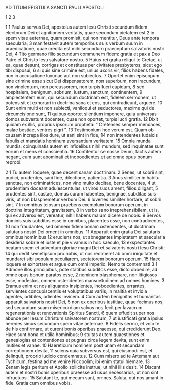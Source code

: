 AD TITUM EPISTULA SANCTI PAULI APOSTOLI

1 2 3

1 
1 Paulus servus Dei, apostolus autem Iesu Christi secundum fidem electorum Dei et agnitionem veritatis, quae secundum pietatem est
2 in spem vitae aeternae, quam promisit, qui non mentitur, Deus ante tempora saecularia;
3 manifestavit autem temporibus suis verbum suum in praedicatione, quae credita est mihi secundum praeceptum salvatoris nostri Dei,
4 Tito germano filio secundum communem fidem: gratia et pax a Deo Patre et Christo Iesu salvatore nostro.
5 Huius rei gratia reliqui te Cretae, ut ea, quae desunt, corrigas et constituas per civitates presbyteros, sicut ego tibi disposui,
6 si quis sine crimine est, unius uxoris vir, filios habens fideles, non in accusatione luxuriae aut non subiectos.
7 Oportet enim episcopum sine crimine esse sicut Dei dispensatorem, non superbum, non iracundum, non vinolentum, non percussorem, non turpis lucri cupidum,
8 sed hospitalem, benignum, sobrium, iustum, sanctum, continentem,
9 amplectentem eum, qui secundum doctrinam est, fidelem sermonem, ut potens sit et exhortari in doctrina sana et eos, qui contradicunt, arguere.
10 Sunt enim multi et non subiecti, vaniloqui et seductores, maxime qui de circumcisione sunt,
11 quibus oportet silentium imponere, quia universas domos subvertunt docentes, quae non oportet, turpis lucri gratia.
12 Dixit quidam ex illis, proprius ipsorum propheta: “ Cretenses semper mendaces, malae bestiae, ventres pigri ”.
13 Testimonium hoc verum est. Quam ob causam increpa illos dure, ut sani sint in fide,
14 non intendentes Iudaicis fabulis et mandatis hominum aversantium veritatem.
15 Omnia munda mundis; coinquinatis autem et infidelibus nihil mundum, sed inquinatae sunt eorum et mens et conscientia.
16 Confitentur se nosse Deum, factis autem negant, cum sunt abominati et inoboedientes et ad omne opus bonum reprobi. 

 
2
1 Tu autem loquere, quae decent sanam doctrinam.
2 Senes, ut sobrii sint, pudici, prudentes, sani fide, dilectione, patientia.
3 Anus similiter in habitu sanctae, non criminatrices, non vino multo deditae, bene docentes,
4 ut prudentiam doceant adulescentulas, ut viros suos ament, filios diligant,
5 prudentes sint, castae, domus curam habentes, benignae, subditae suis viris, ut non blasphemetur verbum Dei.
6 Iuvenes similiter hortare, ut sobrii sint.
7 In omnibus teipsum praebens exemplum bonorum operum, in doctrina integritatem, gravitatem,
8 in verbo sano irreprehensibilem, ut is, qui ex adverso est, vereatur, nihil habens malum dicere de nobis.
9 Servos dominis suis subditos esse in omnibus, placentes esse, non contradicentes,
10 non fraudantes, sed omnem fidem bonam ostendentes, ut doctrinam salutaris nostri Dei ornent in omnibus.
11 Apparuit enim gratia Dei salutaris omnibus hominibus
12 erudiens nos, ut abnegantes impietatem et saecularia desideria sobrie et iuste et pie vivamus in hoc saeculo,
13 exspectantes beatam spem et adventum gloriae magni Dei et salvatoris nostri Iesu Christi;
14 qui dedit semetipsum pro nobis, ut nos redimeret ab omni iniquitate et mundaret sibi populum peculiarem, sectatorem bonorum operum.
15 Haec loquere et exhortare et argue cum omni imperio. Nemo te contemnat!
3
1 Admone illos principibus, pote statibus subditos esse, dicto oboedire, ad omne opus bonum paratos esse,
2 neminem blasphemare, non litigiosos esse, modestos, omnem ostendentes mansuetudinem ad omnes homines.
3 Eramus enim et nos aliquando insipientes, inoboedientes, errantes, servientes concupiscentiis et voluptatibus variis, in malitia et invidia agentes, odibiles, odientes invicem.
4 Cum autem benignitas et humanitas apparuit salvatoris nostri Dei,
5 non ex operibus iustitiae, quae fecimus nos, sed secundum suam misericordiam salvos nos fecit per lavacrum regenerationis et renovationis Spiritus Sancti,
6 quem effudit super nos abunde per Iesum Christum salvatorem nostrum,
7 ut iustificati gratia ipsius heredes simus secundum spem vitae aeternae.
8 Fidelis sermo, et volo te de his confirmare, ut curent bonis operibus praeesse, qui crediderunt Deo. Haec sunt bona et utilia hominibus;
9 stultas autem quaestiones et genealogias et contentiones et pugnas circa legem devita, sunt enim inutiles et vanae.
10 Haereticum hominem post unam et secundam correptionem devita,
11 sciens quia subversus est, qui eiusmodi est, et delinquit, proprio iudicio condemnatus.
12 Cum misero ad te Artemam aut Tychicum, festina ad me venire Nicopolim; ibi enim statui hiemare.
13 Zenam legis peritum et Apollo sollicite instrue, ut nihil illis desit.
14 Discant autem et nostri bonis operibus praeesse ad usus necessarios, ut non sint infructuosi.
15 Salutant te, qui mecum sunt, omnes. Saluta, qui nos amant in fide.
Gratia cum omnibus vobis.
